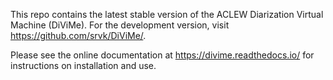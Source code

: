 
This repo contains the latest stable version of the ACLEW Diarization Virtual Machine (DiViMe). For the development version, visit https://github.com/srvk/DiViMe/. 


Please see the online documentation at https://divime.readthedocs.io/ for instructions on installation and use.


